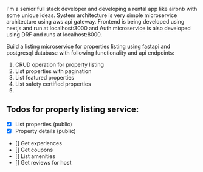 I'm a senior full stack developer and developing a rental app like airbnb with some unique ideas. System architecture is very simple microservice architecture using aws api gateway. Frontend is being developed using nextjs and run at localhost:3000 and Auth microservice is also developed using DRF and runs at localhost:8000.

Build a listing microservice for properties listing using fastapi and postgresql database with following functionality and api endpoints:
1. CRUD operation for property listing
2. List properties with pagination
3. List featured properties
4. List safety certified properties
5. 

## Todos for property listing service:
- [x] List properties (public)
- [x] Property details (public)
- [] Get experiences
- [] Get coupons
- [] List amenities
- [] Get reviews for host